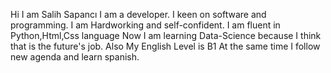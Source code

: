 Hi I am Salih Sapancı
I am a developer.
I keen on software and programming.
I am Hardworking and self-confident.
I am fluent in Python,Html,Css language
Now I am learning Data-Science because I think that is the future's job.
Also My English Level is B1
At the same time I follow new agenda and learn spanish.
